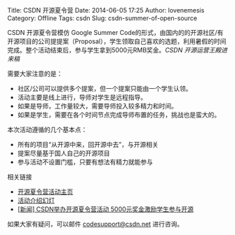 Title: CSDN 开源夏令营
Date: 2014-06-05 17:25
Author: lovenemesis
Category: Offline
Tags: csdn
Slug: csdn-summer-of-open-source

CSDN 开源夏令营模仿 Google Summer
Code的形式，由国内的的开源社区/有开源项目的公司提提案（Proposal），学生领取自己喜欢的选题，利用暑假的时间完成。整个活动结束后，参与学生拿到5000元RMB奖金。*CSDN
开源运营王殿进来稿*

需要大家注意的是：

+ 社区/公司可以提供多个提案，但一个提案只能由一个学生认领。  
+ 活动主要是线上进行，导师对学生是远程指导。  
+ 如果是导师，工作量较大，需要导师投入较多精力和时间。  
+ 如果是学生，需要在各个时间节点完成导师布置的任务，挑战也是蛮大的。

本次活动遵循的几个基本点：

+ 所有的项目“从开源中来，回开源中去”，与开源相关  
+ 提案尽量基于国人自己的开源项目  
+ 参与活动不设置门槛，只要有想法有精力就能参与

相关链接

+ [开源夏令营活动主页](http://code.csdn.net/os_camp)  
+ [活动介绍幻灯](http://share.csdn.net/slides/4747)  
+ [[新闻] CSDN举办开源夏令营活动
5000元奖金激励学生参与开源](http://code.csdn.net/news/2820024)

如果大家有疑问，可以邮件 codesupport@csdn.net 进行咨询。
